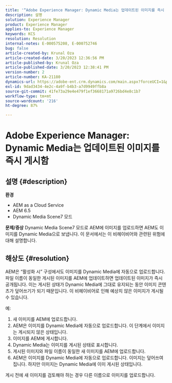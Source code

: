 ```yaml
---
title: '“Adobe Experience Manager: Dynamic Media는 업데이트된 이미지를 즉시 게시함”'
description: 설명
solution: Experience Manager
product: Experience Manager
applies-to: Experience Manager
keywords: KCS
resolution: Resolution
internal-notes: E-000575208, E-000752746
bug: false
article-created-by: Krunal Oza
article-created-date: 3/20/2023 12:36:56 PM
article-published-by: Krunal Oza
article-published-date: 3/20/2023 12:38:41 PM
version-number: 2
article-number: KA-21180
dynamics-url: https://adobe-ent.crm.dynamics.com/main.aspx?forceUCI=1&pagetype=entityrecord&etn=knowledgearticle&id=db67d6e5-1bc7-ed11-b597-6045bd006239
exl-id: 9dad3434-4e2c-4a9f-b4b3-a7d9949ffb8a
source-git-commit: 41fe73a29e4e479f1ef3668171a9726bd4e8c1b7
workflow-type: tm+mt
source-wordcount: '216'
ht-degree: 87%

---
```


# Adobe Experience Manager: Dynamic Media는 업데이트된 이미지를 즉시 게시함

## 설명 {#description}

<b>환경</b>
- AEM as a Cloud Service
- AEM 6.5
- Dynamic Media Scene7 모드



<b>문제/증상</b>
Dynamic Media Scene7 모드로 AEM에 이미지를 업로드하면 AEM도 이미지를 Dynamic Media으로 보냅니다.
이 문서에서는 이 비헤이비어와 관련된 위험에 대해 설명합니다.


## 해상도 {#resolution}


AEM은 “활성화 시” 구성에서도 이미지를 Dynamic Media에 자동으로 업로드합니다. 파일 이름이 동일한 게시된 이미지를 AEM에 업데이트하면 업데이트된 이미지가 즉시 공개됩니다.
이는 게시된 상태가 Dynamic Media에 그대로 유지되는 동안 이미지 콘텐츠가 덮어쓰기가 되기 때문입니다.
이 비헤이비어로 인해 예상치 않은 이미지가 게시될 수 있습니다.

예:
1. 새 이미지를 AEM에 업로드합니다.
2. AEM은 이미지를 Dynamic Media에 자동으로 업로드합니다. 이 단계에서 이미지는 게시되지 않은 상태입니다.
3. 이미지를 AEM에 게시합니다.
4. Dynamic Media는 이미지를 게시된 상태로 표시합니다.
5. 게시된 이미지와 파일 이름이 동일한 새 이미지를 AEM에 업로드합니다.
6. AEM은 이미지를 Dynamic Media에 자동으로 업로드합니다. 이미지는 덮어쓰여집니다. 하지만 이미지는 Dynamic Media에 이미 게시된 상태입니다.

게시 전에 새 이미지를 검토해야 하는 경우 다른 이름으로 이미지를 업로드합니다.
